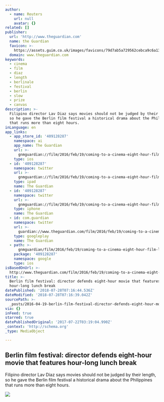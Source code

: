 ```yaml
---
author:
  - name: Reuters
    url: null
    avatar: {}
related: []
publisher:
  url: 'http://www.theguardian.com'
  name: the Guardian
  favicon: >-
    https://assets.guim.co.uk/images/favicons/79d7ab5a729562cebca9c6a13c324f0e/32x32.ico
  domain: www.theguardian.com
keywords:
  - cinema
  - film
  - diaz
  - length
  - berlinale
  - festival
  - berlin
  - slow
  - prize
  - canvas
description: >-
  Filipino director Lav Diaz says movies should not be judged by their length,
  so he gave the Berlin film festival a historical drama about the Philippines
  that runs more than eight hours.
inLanguage: en
app_links:
  - app_store_id: '409128287'
    namespace: ai
    app_name: The Guardian
    url: >-
      gnmguardian://film/2016/feb/19/coming-to-a-cinema-eight-hour-film-lunch-break-philippines?contenttype=Article&source=applinks
    type: ios
  - id: '409128287'
    namespace: twitter
    url: >-
      gnmguardian://film/2016/feb/19/coming-to-a-cinema-eight-hour-film-lunch-break-philippines?contenttype=Article&source=twitter
    type: ipad
    name: The Guardian
  - id: '409128287'
    namespace: twitter
    url: >-
      gnmguardian://film/2016/feb/19/coming-to-a-cinema-eight-hour-film-lunch-break-philippines?contenttype=Article&source=twitter
    type: iphone
    name: The Guardian
  - id: com.guardian
    namespace: twitter
    url: >-
      guardian://www.theguardian.com/film/2016/feb/19/coming-to-a-cinema-eight-hour-film-lunch-break-philippines
    type: googleplay
    name: The Guardian
  - path: >-
      gnmguardian/film/2016/feb/19/coming-to-a-cinema-eight-hour-film-lunch-break-philippines?contenttype=Article&source=google
    package: '409128287'
    namespace: google
    type: ios
isBasedOnUrl: >-
  http://www.theguardian.com/film/2016/feb/19/coming-to-a-cinema-eight-hour-film-lunch-break-philippines
title: >-
  Berlin film festival: director defends eight-hour movie that features
  hour-long lunch break
datePublished: '2018-07-28T07:16:44.536Z'
dateModified: '2018-07-28T07:16:39.042Z'
sourcePath: >-
  _posts/2016-04-19-berlin-film-festival-director-defends-eight-hour-movie-that.md
via: {}
inFeed: true
starred: true
datePublishedOriginal: '2017-07-22T03:19:04.990Z'
_context: 'http://schema.org'
_type: MediaObject

---
```

<article style=""><h1>Berlin film festival: director defends eight-hour movie that features hour-long lunch break</h1><p>Filipino director Lav Diaz says movies should not be judged by their length, so he gave the Berlin film festival a historical drama about the Philippines that runs more than eight hours.</p><img src="https://i.guim.co.uk/img/media/173d33c0fed1f553228396eb12ed17976a900bc1/0_0_4009_2408/master/4009.jpg?w=1200&amp;q=55&amp;auto=format&amp;usm=12&amp;fit=max&amp;s=40a4c1c113d0dd87d78eec329c7d8b52" /></article>